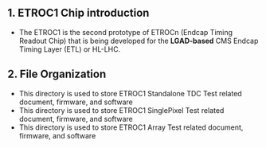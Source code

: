 ## 1. ETROC1 Chip introduction
  - The ETROC1 is the second prototype of ETROCn (Endcap Timing Readout Chip) that is being developed for the **LGAD-based** CMS Endcap Timing Layer (ETL) or HL-LHC. 
## 2. File Organization  
  - This directory is used to store ETROC1 Standalone TDC Test related document, firmware, and software
  - This directory is used to store ETROC1 SinglePixel Test related document, firmware, and software
  - This directory is used to store ETROC1 Array Test related document, firmware, and software
